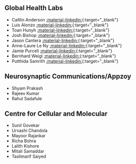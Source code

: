 
## Global Health Labs

+ Caitlin Anderson [:material-linkedin:](https://www.linkedin.com/in/andersoncaitline/){:target="_blank"}
+ Luis Alonzo [:material-linkedin:](https://www.linkedin.com/in/luisalonzo/){:target="_blank"}
+ Toan Hunyh [:material-linkedin:](https://www.linkedin.com/in/huynhtoan/){:target="_blank"}
+ Josh Bishop [:material-linkedin:](https://www.linkedin.com/in/josh-bishop-ph-d-6207324/){:target="_blank"}
+ Jason Cantera [:material-linkedin:](https://www.linkedin.com/in/jason-cantera-87554319/){:target="_blank"}
+ Anne-Laure Le Ny [:material-linkedin:](https://www.linkedin.com/in/anne-laure-le-ny-a7377a3/){:target="_blank"}
+ Jamie Purcell [:material-linkedin:](https://www.linkedin.com/in/jamie-purcell-phd-098aa65a/){:target="_blank"}
+ Bernhard Weigl [:material-linkedin:](https://www.linkedin.com/in/bernhard-h-weigl-00537b15/){:target="_blank"}
+ Putthida Samrith [:material-linkedin:](https://www.linkedin.com/in/psamrith/){:target="_blank"}

## Neurosynaptic Communications/Appzoy

+ Shyam Prakash 
+ Rajeev Kumar
+ Rahul Sadafule

## Centre for Cellular and Molecular 

+ Sunil Govekar
+ Urvashi Chandola
+ Mayoor Rajankar
+ Richa Bohra
+ Lalith Kishore
+ Mitali Samaddar
+ Taslimarif Saiyed


